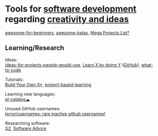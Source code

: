 
# Tools for [software development](https://trendless.tech/software-design) regarding [creativity and ideas](https://adequate.life/creativity/)

[awesome-for-beginners](https://github.com/MunGell/awesome-for-beginners),
[awesome-katas](https://github.com/gamontal/awesome-katas),
[Mega Projects List*](https://github.com/karan/Projects/)

## Learning/Research

Ideas:  
[ideas-for-projects-people-would-use](https://github.com/Divide-By-0/ideas-for-projects-people-would-use),
[Learn X by doing Y](https://aquadzn.github.io/learn-x-by-doing-y/) ([GitHub](https://github.com/aquadzn/learn-x-by-doing-y)),
[what-to-code](https://github.com/joereynolds/what-to-code)

Tutorials:  
[Build Your Own X*](https://github.com/codecrafters-io/build-your-own-x),
[project-based-learning](https://github.com/practical-tutorials/project-based-learning)

Learning new languages:  
[pl-catalog☁](https://github.com/prathyvsh/pl-catalog)

Unused GitHub usernames:  
[terror/usernames: rare inactive github usernames!](https://github.com/terror/usernames)

Researching software:  
[G2](https://www.g2.com/),
[Software Advice](https://www.softwareadvice.com/)
